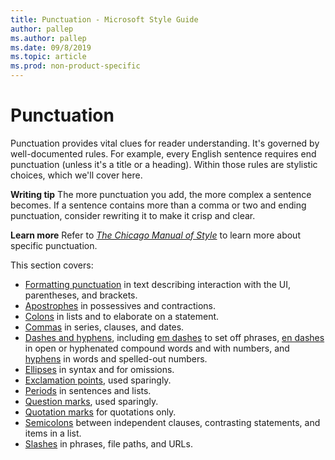 ```yaml
---
title: Punctuation - Microsoft Style Guide
author: pallep
ms.author: pallep
ms.date: 09/8/2019
ms.topic: article
ms.prod: non-product-specific
---
```


# Punctuation

Punctuation
provides vital clues for reader understanding. It's governed by
well-documented rules. For example, every English sentence
requires end punctuation (unless it's a title or a heading). Within
those rules are stylistic choices, which we'll cover here. 

**Writing tip** The more
punctuation you add, the more complex a sentence becomes. If a
sentence contains more than a comma or two and ending punctuation,
consider rewriting it to make it crisp and clear. 

**Learn more** Refer to [*The Chicago Manual of Style*](http://www.chicagomanualofstyle.org/home.html) to learn more about specific punctuation.

This section covers:

  - [Formatting punctuation](~/punctuation/formatting-punctuation.md) in text describing interaction with the UI, parentheses, and brackets.
  - [Apostrophes](~/punctuation/apostrophes.md) in possessives and contractions.
  - [Colons](~/punctuation/colons.md) in lists and to elaborate on a statement.
  - [Commas](~/punctuation/commas.md) in series, clauses, and dates.
  - [Dashes and hyphens](~/punctuation/dashes-hyphens/index.md), including [em dashes](~/punctuation/dashes-hyphens/emes.md) to set off phrases, [en dashes](~/punctuation/dashes-hyphens/enes.md) in open or hyphenated compound words and with numbers, and [hyphens](~/punctuation/dashes-hyphens/hyphens.md) in words and spelled-out numbers.
  - [Ellipses](~/punctuation/ellipses.md) in syntax and for omissions. 
  - [Exclamation points](~/punctuation/exclamation-points.md), used sparingly.
  - [Periods](~/punctuation/periods.md) in sentences and lists.
  - [Question marks](~/punctuation/question-marks.md), used sparingly.
  - [Quotation marks](~/punctuation/quotation-marks.md) for quotations only.
  - [Semicolons](~/punctuation/semicolons.md) between independent clauses, contrasting statements, and items in a list.
  - [Slashes](~/punctuation/slashes.md) in phrases, file paths, and URLs.
